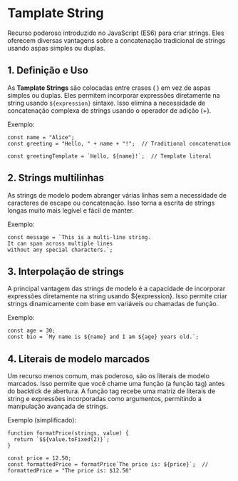 # Tamplate String

Recurso poderoso introduzido no JavaScript (ES6) para criar strings. Eles oferecem diversas vantagens sobre a concatenação tradicional de strings usando aspas simples ou duplas.

## 1. Definição e Uso

As **Tamplate Strings** são colocadas entre crases ( ) em vez de aspas simples ou duplas. Eles permitem incorporar expressões diretamente na string usando `${expression}` sintaxe. Isso elimina a necessidade de concatenação complexa de strings usando o operador de adição (+).

Exemplo:

```
const name = "Alice";
const greeting = "Hello, " + name + "!";  // Traditional concatenation

const greetingTemplate = `Hello, ${name}!`;  // Template literal
```

## 2. Strings multilinhas

As strings de modelo podem abranger várias linhas sem a necessidade de caracteres de escape ou concatenação. Isso torna a escrita de strings longas muito mais legível e fácil de manter.

Exemplo:

```
const message = `This is a multi-line string.
It can span across multiple lines
without any special characters.`;
```

## 3. Interpolação de strings

A principal vantagem das strings de modelo é a capacidade de incorporar expressões diretamente na string usando ${expression}. Isso permite criar strings dinamicamente com base em variáveis ​​ou chamadas de função.

Exemplo:

```
const age = 30;
const bio = `My name is ${name} and I am ${age} years old.`;
```

## 4. Literais de modelo marcados

Um recurso menos comum, mas poderoso, são os literais de modelo marcados. Isso permite que você chame uma função (a função tag) antes do backtick de abertura. A função tag recebe uma matriz de literais de string e expressões incorporadas como argumentos, permitindo a manipulação avançada de strings.

Exemplo (simplificado):

```
function formatPrice(strings, value) {
  return `$${value.toFixed(2)}`;
}

const price = 12.50;
const formattedPrice = formatPrice`The price is: ${price}`;  // formattedPrice = "The price is: $12.50"

```